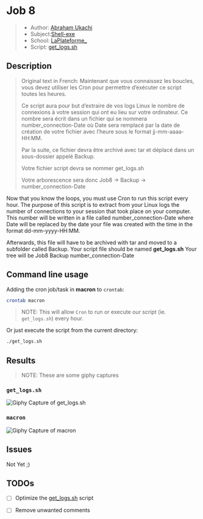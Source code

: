 # Job 8
> - Author: [Abraham Ukachi](https://github.com/abraham-ukachi) 
> - Subject:[Shell-exe](https://github.com/abraham-ukachi/shell-exe)
> - School: [LaPlateforme\_](https://laplateforme.io)
> - Script: [get_logs.sh](./get_logs.sh)



## Description
> Original text in French: 
> Maintenant que vous connaissez les boucles, vous devez utiliser les Cron pour
> permettre d’exécuter ce script toutes les heures.
>
> Ce script aura pour but d’extraire de vos logs Linux le nombre de connexions à votre
> session qui ont eu lieu sur votre ordinateur. Ce nombre sera écrit dans un fichier qui se
> nommera number_connection-Date où Date sera remplacé par la date de création de
> votre fichier avec l’heure sous le format jj-mm-aaaa-HH:MM.
>
> Par la suite, ce fichier devra être archivé avec tar et déplacé dans un sous-dossier
> appelé Backup.
>
> Votre fichier script devra se nommer get_logs.sh
>
> Votre arborescence sera donc Job8 → Backup → number_connection-Date


Now that you know the loops, you must use Cron to run this script every hour. The purpose of this script is to extract from your Linux logs the number of connections to your session that took place on your computer. This number will be written in a file called number_connection-Date where Date will be replaced by the date your file was created with the time in the format dd-mm-yyyy-HH:MM.

Afterwards, this file will have to be archived with tar and moved to a subfolder called Backup. Your script file should be named **get_logs.sh**
Your tree will be Job8 Backup number_connection-Date



## Command line usage

Adding the cron job/task in **macron** to `crontab`:

```sh
crontab macron
```
> NOTE: This will allow `Cron` to run or execute our script (ie. `get_logs.sh`) every hour.


Or just execute the script from the current directory:

```sh
./get_logs.sh
```



## Results
> NOTE: These are some giphy captures

### `get_logs.sh`
![Giphy Capture of get_logs.sh](./.screenshots/giphy_capture_1.gif)

### `macron`
![Giphy Capture of macron](./.screenshots/giphy_capture_2.gif)



## Issues

Not Yet ;)



## TODOs

- [ ] Optimize the [get_logs.sh](./get_logs.sh) script
- [ ] Remove unwanted comments
  
